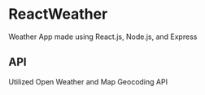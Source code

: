 # ReactWeather
Weather App made using React.js, Node.js, and Express

## API
Utilized Open Weather and Map Geocoding API
